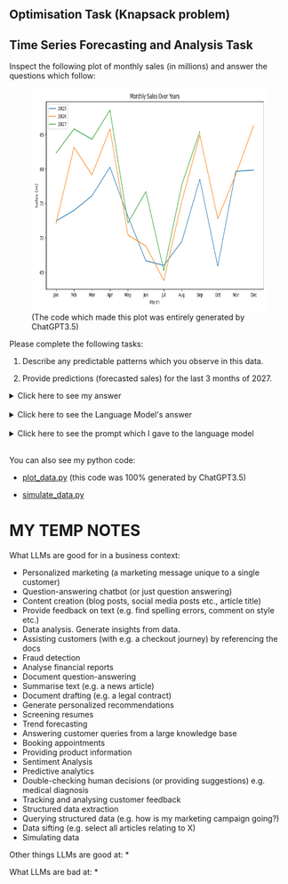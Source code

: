 ## Optimisation Task (Knapsack problem)


## Time Series Forecasting and Analysis Task

Inspect the following plot of monthly sales (in millions) and answer the questions which follow: 
<figure>
  <img src="./tasks/univariate_forecasting/assets/data_plot.png" height="400" />
  <figcaption>(The code which made this plot was entirely generated by ChatGPT3.5)</figcaption>
</figure>

Please complete the following tasks:

1. Describe any predictable patterns which you observe in this data.

2. Provide predictions (forecasted sales) for the last 3 months of 2027.

<details>
  <summary>Click here to see my answer</summary>
--Question 1--

* Aside from some monthly noise, there is clear growth in sales over time i.e. 2027 > 2026 > 2025.    

* There is clear seasonal trend within each year: explainTODO 

--Question 2--

* 2027-10: 

* 2027-11:

* 2027-12: 
</details>
<br>

<details>
  <summary>Click here to see the Language Model's answer</summary>
    TODO
</details>
<br>

<details>
  <summary>Click here to see the prompt which I gave to the language model</summary>
    TODO
</details>
<br>

You can also see my python code:

* [plot_data.py](./tasks/univariate_forecasting/code/plot_data.py) (this code was 100% generated by ChatGPT3.5)

* [simulate_data.py](./tasks/univariate_forecasting/code/simulate_data.py) 

# MY TEMP NOTES

What LLMs are good for in a business context:
* Personalized marketing (a marketing message unique to a single customer)
* Question-answering chatbot (or just question answering)
* Content creation (blog posts, social media posts etc., article title)
* Provide feedback on text (e.g. find spelling errors, comment on style etc.)
* Data analysis. Generate insights from data.
* Assisting customers (with e.g. a checkout journey) by referencing the docs
* Fraud detection
* Analyse financial reports
* Document question-answering
* Summarise text (e.g. a news article)
* Document drafting (e.g. a legal contract)
* Generate personalized recommendations
* Screening resumes
* Trend forecasting
* Answering customer queries from a large knowledge base
* Booking appointments
* Providing product information
* Sentiment Analysis
* Predictive analytics 
* Double-checking human decisions (or providing suggestions) e.g. medical diagnosis
* Tracking and analysing customer feedback
* Structured data extraction
* Querying structured data (e.g. how is my marketing campaign going?)
* Data sifting (e.g. select all articles relating to X)
* Simulating data

Other things LLMs are good at:
* 

What LLMs are bad at:
*
